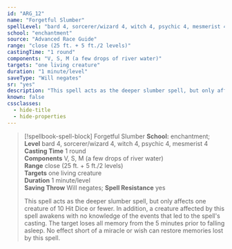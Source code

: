 ```yaml
---
id: "ARG_12"
name: "Forgetful Slumber"
spellLevel: "bard 4, sorcerer/wizard 4, witch 4, psychic 4, mesmerist 4"
school: "enchantment"
source: "Advanced Race Guide"
range: "close (25 ft. + 5 ft./2 levels)"
castingTime: "1 round"
components: "V, S, M (a few drops of river water)"
targets: "one living creature"
duration: "1 minute/level"
saveType: "Will negates"
sr: "yes"
description: "This spell acts as the deeper slumber spell, but only affects one creature of 10 Hit Dice or fewer. In addition, a creature affected by this spell awakens with no knowledge of the events that led to the spell's casting. The target loses all memory from the 5 minutes prior to falling asleep. No effect short of a miracle or wish can restore memories lost by this spell."
known: false
cssclasses:
  - hide-title
  - hide-properties
---
```


> [!spellbook-spell-block] Forgetful Slumber
> **School:** enchantment; **Level** bard 4, sorcerer/wizard 4, witch 4, psychic 4, mesmerist 4
> **Casting Time** 1 round  
> **Components** V, S, M (a few drops of river water)  
> **Range** close (25 ft. + 5 ft./2 levels)  
> **Targets** one living creature  
> **Duration** 1 minute/level  
> **Saving Throw** Will negates; **Spell Resistance** yes
> 
> This spell acts as the deeper slumber spell, but only affects one creature of 10 Hit Dice or fewer. In addition, a creature affected by this spell awakens with no knowledge of the events that led to the spell's casting. The target loses all memory from the 5 minutes prior to falling asleep. No effect short of a miracle or wish can restore memories lost by this spell.